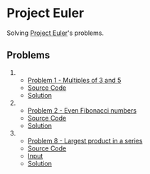 # Project Euler

Solving [Project Euler](https://projecteuler.net/about)'s problems.

## Problems

1. 
   - [Problem 1 - Multiples of 3 and 5](https://projecteuler.net/problem=1)
   - [Source Code](src/project_euler/p1.clj)
   - [Solution](resources/solution/s1.txt)
2. 
   - [Problem 2 - Even Fibonacci numbers](https://projecteuler.net/problem=2)
   - [Source Code](src/project_euler/p2.clj)
   - [Solution](resources/solution/s2.txt)
8.
   - [Problem 8 - Largest product in a series](https://projecteuler.net/problem=8)
   - [Source Code](src/project_euler/p8.clj)
   - [Input](resources/input/i8.txt)
   - [Solution](resources/solution/s8.txt)
